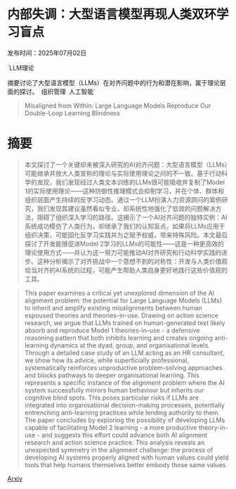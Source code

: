 # 内部失调：大型语言模型再现人类双环学习盲点

发布时间：2025年07月02日

`LLM理论

摘要讨论了大型语言模型（LLMs）在对齐问题中的行为和潜在影响，属于理论层面的探讨。` `组织管理` `人工智能`

> Misaligned from Within: Large Language Models Reproduce Our Double-Loop Learning Blindness

# 摘要

> 本文探讨了一个关键却未被深入研究的AI对齐问题：大型语言模型（LLMs）可能继承并放大人类宣称的理论与实际使用理论之间的不一致。基于行动科学的发现，我们发现经过人类文本训练的LLMs很可能吸收并复制了Model 1的实际使用理论——这种防御性推理模式会抑制学习，并在个体、群体和组织层面产生持续的反学习动态。通过一个LLM扮演人力资源顾问的案例研究，我们发现其建议虽然看似专业，却系统性地强化了低效的问题解决方法，阻碍了组织深入学习的路径。这揭示了一个AI对齐问题的独特实例：AI系统成功模仿了人类行为，却继承了我们的认知盲点。如果将LLMs应用于组织决策，可能固化反学习实践并为之赋予权威，带来特殊风险。本文最后探讨了开发能够促进Model 2学习的LLMs的可能性——这是一种更高效的理论使用方式——并认为这一努力可能推动AI对齐研究和行动科学实践的进步。这种分析揭示了对齐挑战中一个意想不到的对称性：开发与人类价值观恰当对齐的AI系统的过程，可能产生帮助人类自身更好地践行这些价值观的工具。

> This paper examines a critical yet unexplored dimension of the AI alignment problem: the potential for Large Language Models (LLMs) to inherit and amplify existing misalignments between human espoused theories and theories-in-use. Drawing on action science research, we argue that LLMs trained on human-generated text likely absorb and reproduce Model 1 theories-in-use - a defensive reasoning pattern that both inhibits learning and creates ongoing anti-learning dynamics at the dyad, group, and organisational levels. Through a detailed case study of an LLM acting as an HR consultant, we show how its advice, while superficially professional, systematically reinforces unproductive problem-solving approaches and blocks pathways to deeper organisational learning. This represents a specific instance of the alignment problem where the AI system successfully mirrors human behaviour but inherits our cognitive blind spots. This poses particular risks if LLMs are integrated into organisational decision-making processes, potentially entrenching anti-learning practices while lending authority to them. The paper concludes by exploring the possibility of developing LLMs capable of facilitating Model 2 learning - a more productive theory-in-use - and suggests this effort could advance both AI alignment research and action science practice. This analysis reveals an unexpected symmetry in the alignment challenge: the process of developing AI systems properly aligned with human values could yield tools that help humans themselves better embody those same values.

[Arxiv](https://arxiv.org/abs/2507.02283)
